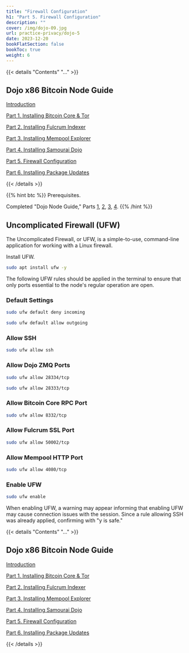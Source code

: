 ```yaml
---
title: "Firewall Configuration"
h1: "Part 5. Firewall Configuration"
description: ""
cover: /img/dojo-09.jpg
url: practice-privacy/dojo-5
date: 2023-12-20
bookFlatSection: false
bookToc: true
weight: 6
---
```


{{< details "Contents" "..." >}}

## Dojo x86 Bitcoin Node Guide

[Introduction](/en/practice-privacy/dojo-0)

[Part 1. Installing Bitcoin Core & Tor](/en/practice-privacy/dojo-1)

[Part 2. Installing Fulcrum Indexer](/en/practice-privacy/dojo-2)

[Part 3. Installing Mempool Explorer](/en/practice-privacy/dojo-3)

[Part 4. Installing Samourai Dojo](/en/practice-privacy/dojo-4)

[Part 5. Firewall Configuration](/en/practice-privacy/dojo-5)

[Part 6. Installing Package Updates](/en/practice-privacy/dojo-6)

{{< /details >}}

{{% hint btc %}}
Prerequisites.

Completed "Dojo Node Guide," Parts [1](/privacy/dojo-1), [2](/privacy/dojo-2), [3](/privacy/dojo-3), [4](/privacy/dojo-4).
{{% /hint %}}

## Uncomplicated Firewall (UFW)

The Uncomplicated Firewall, or UFW, is a simple-to-use, command-line application for working with a Linux firewall.

Install UFW.

```bash
sudo apt install ufw -y
```

The following UFW rules should be applied in the terminal to ensure that only ports essential to the node's regular operation are open.

### Default Settings

```bash
sudo ufw default deny incoming
```

```bash
sudo ufw default allow outgoing
```

### Allow SSH

```bash
sudo ufw allow ssh
```

### Allow Dojo ZMQ Ports

```bash
sudo ufw allow 28334/tcp
```

```bash
sudo ufw allow 28333/tcp
```

### Allow Bitcoin Core RPC Port

```bash
sudo ufw allow 8332/tcp
```

### Allow Fulcrum SSL Port

```bash
sudo ufw allow 50002/tcp
```

### Allow Mempool HTTP Port 

```bash
sudo ufw allow 4080/tcp
```

### Enable UFW

```bash
sudo ufw enable
```

When enabling UFW, a warning may appear informing that enabling UFW may cause connection issues with the session. Since a rule allowing SSH was already applied, confirming with "y is safe."

{{< details "Contents" "..." >}}

## Dojo x86 Bitcoin Node Guide

[Introduction](/en/practice-privacy/dojo-0)

[Part 1. Installing Bitcoin Core & Tor](/en/practice-privacy/dojo-1)

[Part 2. Installing Fulcrum Indexer](/en/practice-privacy/dojo-2)

[Part 3. Installing Mempool Explorer](/en/practice-privacy/dojo-3)

[Part 4. Installing Samourai Dojo](/en/practice-privacy/dojo-4)

[Part 5. Firewall Configuration](/en/practice-privacy/dojo-5)

[Part 6. Installing Package Updates](/en/practice-privacy/dojo-6)

{{< /details >}}